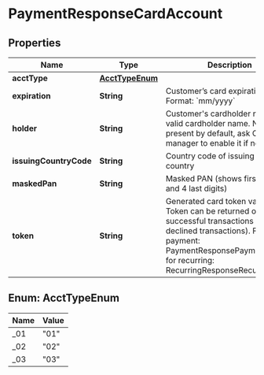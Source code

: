 
# PaymentResponseCardAccount

## Properties
Name | Type | Description | Notes
------------ | ------------- | ------------- | -------------
**acctType** | [**AcctTypeEnum**](#AcctTypeEnum) |  |  [optional]
**expiration** | **String** | Customer’s card expiration date. Format: &#x60;mm/yyyy&#x60; |  [optional]
**holder** | **String** | Customer&#39;s cardholder name. Any valid cardholder name. Not present by default, ask CardPay manager to enable it if needed. |  [optional]
**issuingCountryCode** | **String** | Country code of issuing card country |  [optional]
**maskedPan** | **String** | Masked PAN (shows first 6 digits and 4 last digits) |  [optional]
**token** | **String** | Generated card token value. Token can be returned only for successful transactions (not for declined transactions). For payment: PaymentResponsePaymentData, for recurring: RecurringResponseRecurringData.  |  [optional]


<a name="AcctTypeEnum"></a>
## Enum: AcctTypeEnum
Name | Value
---- | -----
_01 | &quot;01&quot;
_02 | &quot;02&quot;
_03 | &quot;03&quot;



